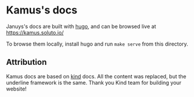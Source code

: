 # Kamus's docs

Januys's docs are built with [hugo], and can be browsed live at https://kamus.soluto.io/

To browse them locally, install hugo and run `make serve` from this directory.

## Attribution
Kamus docs are based on [kind] docs. All the content was replaced, but the underline framework is the same. Thank you Kind team for building your website!

[hugo]: https://gohugo.io
[kind]: https://kind.sigs.k8s.io

